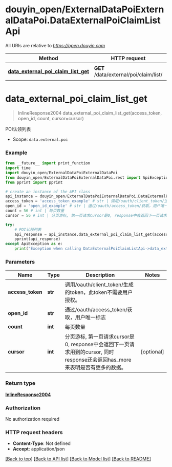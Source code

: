 # douyin_open/ExternalDataPoiExternalDataPoi.DataExternalPoiClaimListApi

All URIs are relative to *https://open.douyin.com*

Method | HTTP request | Description
------------- | ------------- | -------------
[**data_external_poi_claim_list_get**](DataExternalPoiClaimListApi.md#data_external_poi_claim_list_get) | **GET** /data/external/poi/claim/list/ | POI认领列表

# **data_external_poi_claim_list_get**
> InlineResponse2004 data_external_poi_claim_list_get(access_token, open_id, count, cursor=cursor)

POI认领列表

* Scope: `data.external.poi` 

### Example
```python
from __future__ import print_function
import time
import douyin_open/ExternalDataPoiExternalDataPoi
from douyin_open/ExternalDataPoiExternalDataPoi.rest import ApiException
from pprint import pprint

# create an instance of the API class
api_instance = douyin_open/ExternalDataPoiExternalDataPoi.DataExternalPoiClaimListApi()
access_token = 'access_token_example' # str | 调用/oauth/client_token/生成的token，此token不需要用户授权。
open_id = 'open_id_example' # str | 通过/oauth/access_token/获取，用户唯一标志
count = 56 # int | 每页数量
cursor = 56 # int | 分页游标, 第一页请求cursor是0, response中会返回下一页请求用到的cursor, 同时response还会返回has_more来表明是否有更多的数据。 (optional)

try:
    # POI认领列表
    api_response = api_instance.data_external_poi_claim_list_get(access_token, open_id, count, cursor=cursor)
    pprint(api_response)
except ApiException as e:
    print("Exception when calling DataExternalPoiClaimListApi->data_external_poi_claim_list_get: %s\n" % e)
```

### Parameters

Name | Type | Description  | Notes
------------- | ------------- | ------------- | -------------
 **access_token** | **str**| 调用/oauth/client_token/生成的token，此token不需要用户授权。 | 
 **open_id** | **str**| 通过/oauth/access_token/获取，用户唯一标志 | 
 **count** | **int**| 每页数量 | 
 **cursor** | **int**| 分页游标, 第一页请求cursor是0, response中会返回下一页请求用到的cursor, 同时response还会返回has_more来表明是否有更多的数据。 | [optional] 

### Return type

[**InlineResponse2004**](InlineResponse2004.md)

### Authorization

No authorization required

### HTTP request headers

 - **Content-Type**: Not defined
 - **Accept**: application/json

[[Back to top]](#) [[Back to API list]](../README.md#documentation-for-api-endpoints) [[Back to Model list]](../README.md#documentation-for-models) [[Back to README]](../README.md)


